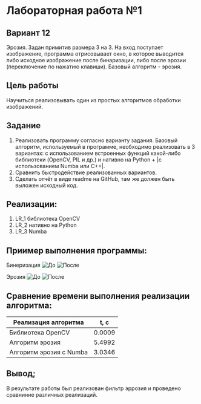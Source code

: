 # Лабораторная работа №1

## Вариант 12
Эрозия. Задан примитив размера 3 на 3. На вход поступает изображение,
программа отрисовывает окно, в которое выводится либо исходное
изображение после бинаризации, либо после эрозии (переключение по
нажатию клавиши). Базовый алгоритм - эрозия.

## Цель работы
Научиться реализовывать один из простых алгоритмов обработки
изображений.

## Задание
  1. Реализовать программу согласно варианту задания. Базовый алгоритм, используемый в программе, необходимо реализовать в 3 вариантах: с использованием встроенных функций какой-либо библиотеки (OpenCV, PIL и др.) и нативно на Python + |с использованием Numba или C++|.
  2. Сравнить быстродействие реализованных вариантов.
  3. Сделать отчёт в виде readme на GitHub, там же должен быть выложен исходный код.

## Реализации:
  1. LR_1 библиотека OpenCV 
  2. LR_2 нативно на Python
  3. LR_3 Numba
 
## Приимер выполнения программы:
Бинеризация
![До](photo_1.png)
![После](2_result.png)

Эрозия
![До](photo_2.png)
![После](3_result.png)

 
## Сравнение времени выполнения реализации алгоритма:

| Реализация алгоритма   | t, с  | 
|------------------------|:-----:|
|Библиотека OpenCV       | 0.0009|  
|Алгоритм эрозия         | 5.4992| 
|Алгоритм эрозия с Numba | 3.0346| 

## Вывод;
В результате работы был реализован фильтр эррозия и проведено сравниние различных реализаций.
